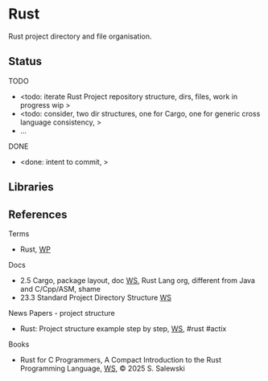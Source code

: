 # Rust

Rust project directory and file organisation.

## Status

TODO
* <todo: iterate Rust Project repository structure, dirs, files, work in progress wip >
* <todo: consider, two dir structures, one for Cargo, one for generic cross language consistency, >
* ...

DONE
* <done: intent to commit, >

## Libraries



## References

Terms
* Rust, [WP](https://en.wikipedia.org/wiki/Rust_(programming_language))

Docs
* 2.5 Cargo, package layout, doc [WS](https://doc.rust-lang.org/cargo/guide/project-layout.html), Rust Lang org, different from Java and C/Cpp/ASM, shame
* 23.3 Standard Project Directory Structure [WS](https://rust-for-c-programmers.com/ch23/23_3_standard_project_directory_structure.html)

News Papers - project structure
* Rust: Project structure example step by step, [WS](https://dev.to/ghost/rust-project-structure-example-step-by-step-3ee), #rust #actix 

Books
* Rust for C Programmers, A Compact Introduction to the Rust Programming Language, [WS](https://rust-for-c-programmers.com/ch1/chapter_1_rust_for_c_programmers.html), © 2025 S. Salewski